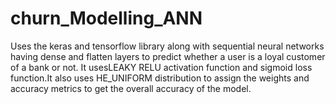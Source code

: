 # churn_Modelling_ANN
Uses the keras and tensorflow library along with sequential neural networks having dense and flatten layers  to predict whether a user is a loyal customer of a bank or not. It usesLEAKY RELU activation function and sigmoid loss function.It also uses HE_UNIFORM distribution to assign the weights and accuracy metrics to get the overall accuracy of the model.
